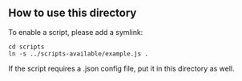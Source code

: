 ## How to use this directory

To enable a script, please add a symlink:

	cd scripts
	ln -s ../scripts-available/example.js .

If the script requires a .json config file, put it in this directory as well.

